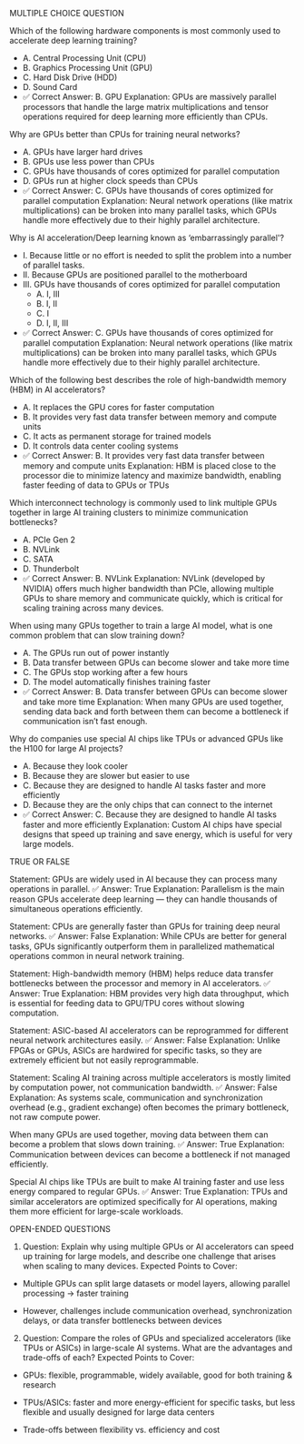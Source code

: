 MULTIPLE CHOICE QUESTION

Which of the following hardware components is most commonly used to accelerate deep learning training?
 - A. Central Processing Unit (CPU)
 - B. Graphics Processing Unit (GPU)
 - C. Hard Disk Drive (HDD)
 - D. Sound Card
- ✅ Correct Answer: B. GPU
 Explanation: GPUs are massively parallel processors that handle the large matrix multiplications and tensor operations required for deep learning more efficiently than CPUs.

Why are GPUs better than CPUs for training neural networks?
 - A. GPUs have larger hard drives
 - B. GPUs use less power than CPUs
 - C. GPUs have thousands of cores optimized for parallel computation
 - D. GPUs run at higher clock speeds than CPUs
- ✅ Correct Answer: C. GPUs have thousands of cores optimized for parallel computation
 Explanation: Neural network operations (like matrix multiplications) can be broken into many parallel tasks, which GPUs handle more effectively due to their highly parallel architecture.

Why is AI acceleration/Deep learning known as ‘embarrassingly parallel'?
 - I. Because little or no effort is needed to split the problem into a number of parallel tasks.
 - II. Because GPUs are positioned parallel to the motherboard
 - III. GPUs have thousands of cores optimized for parallel computation
	- A. I, III
 	- B. I, II
 	- C. I
 	- D. I, II, III
- ✅ Correct Answer: C. GPUs have thousands of cores optimized for parallel computation
 Explanation: Neural network operations (like matrix multiplications) can be broken into many parallel tasks, which GPUs handle more effectively due to their highly parallel architecture.

Which of the following best describes the role of high-bandwidth memory (HBM) in AI accelerators?
 - A. It replaces the GPU cores for faster computation
 - B. It provides very fast data transfer between memory and compute units
 - C. It acts as permanent storage for trained models
 - D. It controls data center cooling systems
- ✅ Correct Answer: B. It provides very fast data transfer between memory and compute units Explanation: HBM is placed close to the processor die to minimize latency and maximize bandwidth, enabling faster feeding of data to GPUs or TPUs

Which interconnect technology is commonly used to link multiple GPUs together in large AI training clusters to minimize communication bottlenecks?
 - A. PCIe Gen 2
 - B. NVLink
 - C. SATA
 - D. Thunderbolt
- ✅ Correct Answer: B. NVLink
 Explanation: NVLink (developed by NVIDIA) offers much higher bandwidth than PCIe, allowing multiple GPUs to share memory and communicate quickly, which is critical for scaling training across many devices.
 
When using many GPUs together to train a large AI model, what is one common problem that can slow training down?
 - A. The GPUs run out of power instantly
 - B. Data transfer between GPUs can become slower and take more time
 - C. The GPUs stop working after a few hours
 - D. The model automatically finishes training faster
- ✅ Correct Answer: B. Data transfer between GPUs can become slower and take more time
 Explanation: When many GPUs are used together, sending data back and forth between them can become a bottleneck if communication isn’t fast enough.
 
Why do companies use special AI chips like TPUs or advanced GPUs like the H100 for large AI projects?
 - A. Because they look cooler
 - B. Because they are slower but easier to use
 - C. Because they are designed to handle AI tasks faster and more efficiently
 - D. Because they are the only chips that can connect to the internet
- ✅ Correct Answer: C. Because they are designed to handle AI tasks faster and more efficiently
 Explanation: Custom AI chips have special designs that speed up training and save energy, which is useful for very large models.


TRUE OR FALSE

Statement: GPUs are widely used in AI because they can process many operations in parallel.
✅ Answer: True
Explanation: Parallelism is the main reason GPUs accelerate deep learning — they can handle thousands of simultaneous operations efficiently.

Statement: CPUs are generally faster than GPUs for training deep neural networks.
✅ Answer: False
Explanation: While CPUs are better for general tasks, GPUs significantly outperform them in parallelized mathematical operations common in neural network training.

Statement: High-bandwidth memory (HBM) helps reduce data transfer bottlenecks between the processor and memory in AI accelerators.
✅ Answer: True
Explanation: HBM provides very high data throughput, which is essential for feeding data to GPU/TPU cores without slowing computation.

Statement: ASIC-based AI accelerators can be reprogrammed for different neural network architectures easily.
✅ Answer: False
Explanation: Unlike FPGAs or GPUs, ASICs are hardwired for specific tasks, so they are extremely efficient but not easily reprogrammable.

Statement: Scaling AI training across multiple accelerators is mostly limited by computation power, not communication bandwidth.
✅ Answer: False
Explanation: As systems scale, communication and synchronization overhead (e.g., gradient exchange) often becomes the primary bottleneck, not raw compute power.

When many GPUs are used together, moving data between them can become a problem that slows down training.
✅ Answer: True
Explanation: Communication between devices can become a bottleneck if not managed efficiently.

Special AI chips like TPUs are built to make AI training faster and use less energy compared to regular GPUs.
✅ Answer: True
Explanation: TPUs and similar accelerators are optimized specifically for AI operations, making them more efficient for large-scale workloads.


OPEN-ENDED QUESTIONS

1. Question:
 Explain why using multiple GPUs or AI accelerators can speed up training for large models, and describe one challenge that arises when scaling to many devices.
Expected Points to Cover:

- Multiple GPUs can split large datasets or model layers, allowing parallel processing → faster training

- However, challenges include communication overhead, synchronization delays, or data transfer bottlenecks between devices



2. Question:
 Compare the roles of GPUs and specialized accelerators (like TPUs or ASICs) in large-scale AI systems. What are the advantages and trade-offs of each?
Expected Points to Cover:
- GPUs: flexible, programmable, widely available, good for both training & research

- TPUs/ASICs: faster and more energy-efficient for specific tasks, but less flexible and usually designed for large data centers

- Trade-offs between flexibility vs. efficiency and cost
